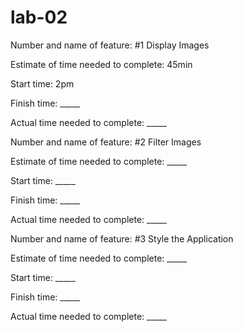 # lab-02

Number and name of feature: #1 Display Images

Estimate of time needed to complete: 45min

Start time: 2pm

Finish time: _____

Actual time needed to complete: _____





Number and name of feature: #2 Filter Images

Estimate of time needed to complete: _____

Start time: _____

Finish time: _____

Actual time needed to complete: _____




Number and name of feature: #3 Style the Application

Estimate of time needed to complete: _____

Start time: _____

Finish time: _____

Actual time needed to complete: _____
